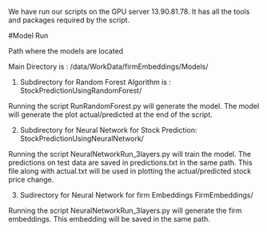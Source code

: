 
We have run our scripts on the GPU server 13.90.81.78. It has all the tools and packages required by the script. 


#Model Run

Path where the models are located

Main Directory is :
/data/WorkData/firmEmbeddings/Models/

1. Subdirectory for Random Forest Algorithm is :
StockPredictionUsingRandomForest/

Running the script RunRandomForest.py will generate the model. The model will generate the plot actual/predicted at the end of the script. 

2. Subdirectory for Neural Network for Stock Prediction:
StockPredictionUsingNeuralNetwork/

Running the script NeuralNetworkRun_3layers.py will train the model. The predictions on test data are saved in predictions.txt in the same path. This file along with actual.txt will be used in plotting the actual/predicted stock price change. 

3. Sudirectory for Neural Network for firm Embeddings
FirmEmbeddings/

Running the script NeuralNetworkRun_3layers.py will generate the firm embeddings. This embedding will be saved in the same path.

